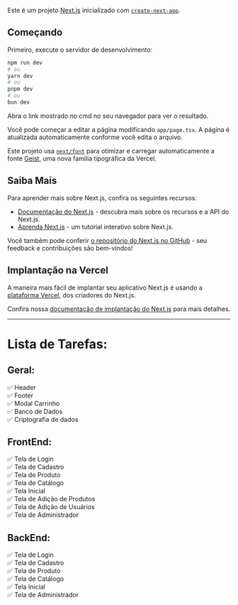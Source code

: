 Este é um projeto [Next.js](https://nextjs.org) inicializado com [`create-next-app`](https://nextjs.org/docs/app/api-reference/cli/create-next-app).

## Começando  

Primeiro, execute o servidor de desenvolvimento:

```bash
npm run dev
# ou
yarn dev
# ou
pnpm dev
# ou
bun dev
```

Abra o link mostrado no cmd no seu navegador para ver o resultado.

Você pode começar a editar a página modificando `app/page.tsx`. A página é atualizada automaticamente conforme você edita o arquivo.

Este projeto usa [`next/font`](https://nextjs.org/docs/app/building-your-application/optimizing/fonts) para otimizar e carregar automaticamente a fonte [Geist](https://vercel.com/font), uma nova família tipográfica da Vercel.

## Saiba Mais  

Para aprender mais sobre Next.js, confira os seguintes recursos:

- [Documentação do Next.js](https://nextjs.org/docs) - descubra mais sobre os recursos e a API do Next.js.  
- [Aprenda Next.js](https://nextjs.org/learn) - um tutorial interativo sobre Next.js.  

Você também pode conferir [o repositório do Next.js no GitHub](https://github.com/vercel/next.js) - seu feedback e contribuições são bem-vindos!

## Implantação na Vercel  

A maneira mais fácil de implantar seu aplicativo Next.js é usando a [plataforma Vercel](https://vercel.com/new?utm_medium=default-template&filter=next.js&utm_source=create-next-app&utm_campaign=create-next-app-readme), dos criadores do Next.js.  

Confira nossa [documentação de implantação do Next.js](https://nextjs.org/docs/app/building-your-application/deploying) para mais detalhes.  

---

# Lista de Tarefas:  

## Geral:  
✅ Header  
✅ Footer  
✅ Modal Carrinho  
✅ Banco de Dados  
✅ Criptografia de dados  

## FrontEnd:  
✅ Tela de Login  
✅ Tela de Cadastro  
✅ Tela de Produto  
✅ Tela de Catálogo  
✅ Tela Inicial  
✅ Tela de Adição de Produtos  
✅ Tela de Adição de Usuários  
✅ Tela de Administrador  

## BackEnd:  
✅ Tela de Login  
✅ Tela de Cadastro  
✅ Tela de Produto  
✅ Tela de Catálogo  
✅ Tela Inicial  
✅ Tela de Administrador  
